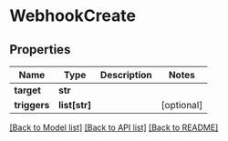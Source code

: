 # WebhookCreate

## Properties
Name | Type | Description | Notes
------------ | ------------- | ------------- | -------------
**target** | **str** |  | 
**triggers** | **list[str]** |  | [optional] 

[[Back to Model list]](../README.md#documentation-for-models) [[Back to API list]](../README.md#documentation-for-api-endpoints) [[Back to README]](../README.md)


